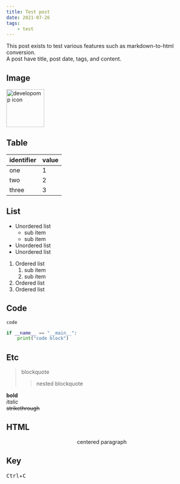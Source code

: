 ```yaml
---
title: Test post
date: 2021-07-26
tags:
    - test
---
```


<!--
comment
todo: video, html tags, underline, toc, color (css), embed, md extension, latex, image, underline
-->

This post exists to test various features such as markdown-to-html conversion.<br />
A post have title, post date, tags, and content.

## Image

<img src="/icon/icon.svg" alt="developomp icon" width="100">

## Table

| identifier | value |
| :--------- | :---- |
| one        | 1     |
| two        | 2     |
| three      | 3     |

## List

-   Unordered list
    -   sub item
    -   sub item
-   Unordered list
-   Unordered list

1. Ordered list
    1. sub item
    2. sub item
2. Ordered list
3. Ordered list

## Code

`code`<br />

```python
if __name__ == "__main__":
	print("code block")
```

## Etc

> blockquote
>
> > nested blockquote

**bold**<br />
_italic_<br />
~~strikethrough~~

## HTML

<p align="center">
	centered paragraph
</p>

## Key

<kbd>Ctrl</kbd>+<kbd>C</kbd>
